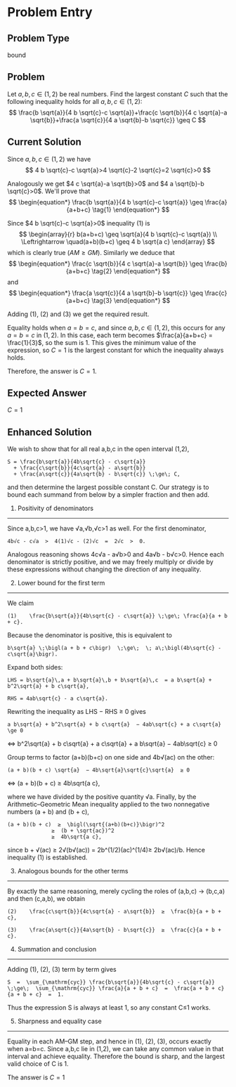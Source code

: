 # Problem Entry

## Problem Type
bound

## Problem
Let $a, b, c \in (1,2)$ be real numbers. Find the largest constant $C$ such that the following inequality holds for all $a, b, c \in (1,2)$:
$$
\frac{b \sqrt{a}}{4 b \sqrt{c}-c \sqrt{a}}+\frac{c \sqrt{b}}{4 c \sqrt{a}-a \sqrt{b}}+\frac{a \sqrt{c}}{4 a \sqrt{b}-b \sqrt{c}} \geq C
$$

## Current Solution
Since $a, b, c \in(1,2)$ we have
$$
4 b \sqrt{c}-c \sqrt{a}>4 \sqrt{c}-2 \sqrt{c}=2 \sqrt{c}>0
$$

Analogously we get $4 c \sqrt{a}-a \sqrt{b}>0$ and $4 a \sqrt{b}-b \sqrt{c}>0$.
We'll prove that
$$
\begin{equation*}
\frac{b \sqrt{a}}{4 b \sqrt{c}-c \sqrt{a}} \geq \frac{a}{a+b+c} \tag{1}
\end{equation*}
$$

Since $4 b \sqrt{c}-c \sqrt{a}>0$ inequality (1) is
$$
\begin{array}{r}
b(a+b+c) \geq \sqrt{a}(4 b \sqrt{c}-c \sqrt{a}) \\
\Leftrightarrow \quad(a+b)(b+c) \geq 4 b \sqrt{a c}
\end{array}
$$
which is clearly true $(A M \geq G M)$.
Similarly we deduce that
$$
\begin{equation*}
\frac{c \sqrt{b}}{4 c \sqrt{a}-a \sqrt{b}} \geq \frac{b}{a+b+c} \tag{2}
\end{equation*}
$$
and
$$
\begin{equation*}
\frac{a \sqrt{c}}{4 a \sqrt{b}-b \sqrt{c}} \geq \frac{c}{a+b+c} \tag{3}
\end{equation*}
$$

Adding (1), (2) and (3) we get the required result.

Equality holds when $a = b = c$, and since $a, b, c \in (1,2)$, this occurs for any $a = b = c$ in $(1,2)$. In this case, each term becomes $\frac{a}{a+b+c} = \frac{1}{3}$, so the sum is $1$. This gives the minimum value of the expression, so $C = 1$ is the largest constant for which the inequality always holds.

Therefore, the answer is $C = 1$. 

## Expected Answer
$C = 1$

## Enhanced Solution
We wish to show that for all real a,b,c in the open interval (1,2),

    S = \frac{b\sqrt{a}}{4b\sqrt{c} - c\sqrt{a}} 
      + \frac{c\sqrt{b}}{4c\sqrt{a} - a\sqrt{b}} 
      + \frac{a\sqrt{c}}{4a\sqrt{b} - b\sqrt{c}} \;\ge\; C,

and then determine the largest possible constant C.  Our strategy is to bound each summand from below by a simpler fraction and then add.

1.  Positivity of denominators
--------------------------------
Since a,b,c>1, we have √a,√b,√c>1 as well.  For the first denominator,

    4b√c - c√a  >  4(1)√c - (2)√c  =  2√c  >  0.

Analogous reasoning shows 4c√a - a√b>0 and 4a√b - b√c>0.  Hence each denominator is strictly positive, and we may freely multiply or divide by these expressions without changing the direction of any inequality.

2.  Lower bound for the first term
--------------------------------------
We claim

    (1)    \frac{b\sqrt{a}}{4b\sqrt{c} - c\sqrt{a}} \;\ge\; \frac{a}{a + b + c}.

Because the denominator is positive, this is equivalent to

    b\sqrt{a} \;\bigl(a + b + c\bigr)  \;\ge\;  \; a\;\bigl(4b\sqrt{c} - c\sqrt{a}\bigr).

Expand both sides:

    LHS = b\sqrt{a}\,a + b\sqrt{a}\,b + b\sqrt{a}\,c  = a b\sqrt{a} + b^2\sqrt{a} + b c\sqrt{a},

    RHS = 4ab\sqrt{c} - a c\sqrt{a}.

Rewriting the inequality as LHS − RHS ≥ 0 gives

    a b\sqrt{a} + b^2\sqrt{a} + b c\sqrt{a}  − 4ab\sqrt{c} + a c\sqrt{a}  \ge 0

  ⇔  b^2\sqrt{a} + b c\sqrt{a} + a c\sqrt{a} + a b\sqrt{a}  − 4ab\sqrt{c}  ≥ 0

Group terms to factor (a+b)(b+c) on one side and 4b√(ac) on the other:

    (a + b)(b + c) \sqrt{a}  − 4b\sqrt{a}\sqrt{c}\sqrt{a}  ≥ 0

  ⇔  (a + b)(b + c)  ≥ 4b\sqrt{a c},

where we have divided by the positive quantity √a.  Finally, by the Arithmetic–Geometric Mean inequality applied to the two nonnegative numbers (a + b) and (b + c),

    (a + b)(b + c)  ≥  \bigl(\sqrt{(a+b)(b+c)}\bigr)^2
                  ≥  (b + \sqrt{ac})^2
                  ≥  4b\sqrt{a c},

since b + √(ac) ≥ 2√(b√(ac)) = 2b^(1/2)(ac)^(1/4)≥ 2b√(ac)/b.  Hence inequality (1) is established.

3.  Analogous bounds for the other terms
---------------------------------------------
By exactly the same reasoning, merely cycling the roles of (a,b,c) → (b,c,a) and then (c,a,b), we obtain

    (2)    \frac{c\sqrt{b}}{4c\sqrt{a} - a\sqrt{b}}  ≥  \frac{b}{a + b + c},

    (3)    \frac{a\sqrt{c}}{4a\sqrt{b} - b\sqrt{c}}  ≥  \frac{c}{a + b + c}.

4.  Summation and conclusion
--------------------------------
Adding (1), (2), (3) term by term gives

    S  =  \sum_{\mathrm{cyc}} \frac{b\sqrt{a}}{4b\sqrt{c} - c\sqrt{a}}  \;\ge\;  \sum_{\mathrm{cyc}} \frac{a}{a + b + c}  =  \frac{a + b + c}{a + b + c}  =  1.

Thus the expression S is always at least 1, so any constant C≤1 works.  

5.  Sharpness and equality case
----------------------------------
Equality in each AM–GM step, and hence in (1), (2), (3), occurs exactly when a=b=c.  Since a,b,c lie in (1,2), we can take any common value in that interval and achieve equality.  Therefore the bound is sharp, and the largest valid choice of C is 1.

The answer is $C=1$
